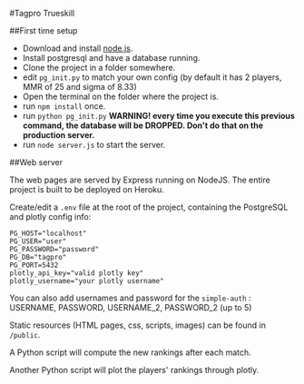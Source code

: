 #Tagpro Trueskill

##First time setup

- Download and install [node.js](http://nodejs.org/).
- Install postgresql and have a database running.
- Clone the project in a folder somewhere.
- edit `pg_init.py` to match your own config (by default it has 2 players, MMR of 25 and sigma of 8.33)
- Open the terminal on the folder where the project is.
- run `npm install` once.
- run `python pg_init.py`
**WARNING! every time you execute this previous command, the database will be DROPPED. Don't do that on the production server.**
- run `node server.js` to start the server.

##Web server

The web pages are served by Express running on NodeJS. The entire project is built to be deployed on Heroku.

Create/edit a `.env` file at the root of the project, containing the PostgreSQL and plotly config info:
```
PG_HOST="localhost"
PG_USER="user"
PG_PASSWORD="password"
PG_DB="tagpro"
PG_PORT=5432
plotly_api_key="valid plotly key"
plotly_username="your plotly username"
```
You can also add usernames and password for the `simple-auth` : USERNAME, PASSWORD, USERNAME_2, PASSWORD_2 (up to 5)

Static resources (HTML pages, css, scripts, images) can be found in `/public`.

A Python script will compute the new rankings after each match.

Another Python script will plot the players' rankings through plotly.
